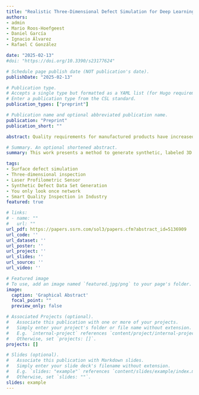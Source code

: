 ```yaml
---
title: "Realistic Three-Dimensional Defect Simulation for Deep Learning-Based Industrial Inspection Systems"
authors:
- admin
- Mario Roos-Hoefgeest
- Daniel García
- Ignacio Álvarez
- Rafael C González

date: "2025-02-13"
#doi: "https://doi.org/10.3390/s23177624"

# Schedule page publish date (NOT publication's date).
publishDate: "2025-02-13"

# Publication type.
# Accepts a single type but formatted as a YAML list (for Hugo requirements).
# Enter a publication type from the CSL standard.
publication_types: ["preprint"]

# Publication name and optional abbreviated publication name.
publication: "Preprint"
publication_short: ""

abstract: Quality requirements for manufactured products have increased dramatically in recent years. A challenging example is the detection of small surface deformations that may fall below manufacturing tolerances. It requires analysis of high-precision, high-resolution three-dimensional information obtained with contactless methods, such as Laser profilometric sensors. Deep learning techniques may be useful to locate such defects within the captured data. These new technologies demand large, annotated and balanced datasets to train the algorithms. Unfortunately, acquiring and labeling real defect datasets in an industrial environment is challenging because of the random and infrequent nature of defects, and labor costs associated with manual detection and classification.We present a method to create synthetic, labeled datasets that can be tailored to the inspection of new parts or manufacturing processes. Defects are modeled by an elevation defining their size and shape. The triangular mesh describing the object is modified using Free-Form Deformation techniques, adapting the defect to the object’s local geometry. Random noise is added to ensure variety in the dataset. Moreover, we propose mathematical models to characterize three common types of superficial defects. To validate our proposal, synthetic depth images are obtained by simulating the sensor acquisition process. Real and synthetic depth maps are compared. Two deep-learning networks, trained with a synthetic and with a real dataset, are compared. Results achieved with a fresh set of real samples showed that synthetic data can replace the scarce real data during the training phase. The method makes easier the development of inspection applications for new products.

# Summary. An optional shortened abstract.
summary: This work presents a method to generate synthetic, labeled 3D surface defect datasets, enabling deep learning-based industrial inspection without relying on scarce and costly real data.

tags:
- Surface defect simulation
- Three-dimensional inspection
- Laser Profilometric Sensor
- Synthetic Defect Data Set Generation
- You only look once network
- Smart Quality Inspection in Industry
featured: true

# links:
# - name: ""
#   url: ""
url_pdf: https://papers.ssrn.com/sol3/papers.cfm?abstract_id=5136909
url_code: ''
url_dataset: ''
url_poster: ''
url_project: ''
url_slides: ''
url_source: ''
url_video: ''

# Featured image
# To use, add an image named `featured.jpg/png` to your page's folder. 
image:
  caption: 'Graphical Abstract'
  focal_point: ""
  preview_only: false

# Associated Projects (optional).
#   Associate this publication with one or more of your projects.
#   Simply enter your project's folder or file name without extension.
#   E.g. `internal-project` references `content/project/internal-project/index.md`.
#   Otherwise, set `projects: []`.
projects: []

# Slides (optional).
#   Associate this publication with Markdown slides.
#   Simply enter your slide deck's filename without extension.
#   E.g. `slides: "example"` references `content/slides/example/index.md`.
#   Otherwise, set `slides: ""`.
slides: example
---
```


